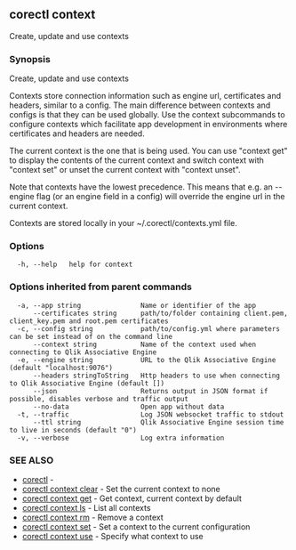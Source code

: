 ## corectl context

Create, update and use contexts

### Synopsis

Create, update and use contexts

Contexts store connection information such as engine url, certificates and headers,
similar to a config. The main difference between contexts and configs is that they
can be used globally. Use the context subcommands to configure contexts which
facilitate app development in environments where certificates and headers are needed.

The current context is the one that is being used. You can use "context get" to
display the contents of the current context and switch context with "context set"
or unset the current context with "context unset".

Note that contexts have the lowest precedence. This means that e.g. an --engine flag
(or an engine field in a config) will override the engine url in the current context.

Contexts are stored locally in your ~/.corectl/contexts.yml file.

### Options

```
  -h, --help   help for context
```

### Options inherited from parent commands

```
  -a, --app string               Name or identifier of the app
      --certificates string      path/to/folder containing client.pem, client_key.pem and root.pem certificates
  -c, --config string            path/to/config.yml where parameters can be set instead of on the command line
      --context string           Name of the context used when connecting to Qlik Associative Engine
  -e, --engine string            URL to the Qlik Associative Engine (default "localhost:9076")
      --headers stringToString   Http headers to use when connecting to Qlik Associative Engine (default [])
      --json                     Returns output in JSON format if possible, disables verbose and traffic output
      --no-data                  Open app without data
  -t, --traffic                  Log JSON websocket traffic to stdout
      --ttl string               Qlik Associative Engine session time to live in seconds (default "0")
  -v, --verbose                  Log extra information
```

### SEE ALSO

* [corectl](corectl.md)	 - 
* [corectl context clear](corectl_context_clear.md)	 - Set the current context to none
* [corectl context get](corectl_context_get.md)	 - Get context, current context by default
* [corectl context ls](corectl_context_ls.md)	 - List all contexts
* [corectl context rm](corectl_context_rm.md)	 - Remove a context
* [corectl context set](corectl_context_set.md)	 - Set a context to the current configuration
* [corectl context use](corectl_context_use.md)	 - Specify what context to use

